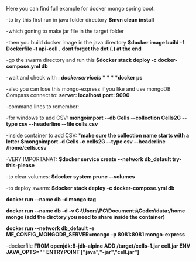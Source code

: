 Here you can find full example for docker mongo spring boot.

-to try this first run in java folder directory
**$mvn clean install**

-which goning  to make jar file in the target folder

-then you build docker image in the java directory 
**$docker image build -f Dockerfile -t api-cell .**
**dont forget the dot (.) at the end**

-go the swarm directory and run this
**$docker stack deploy -c docker-compose.yml db**

-wait and check with :
**$docker service ls**
**$docker ps**

-also you can lose this mongo-express if you like and use mongoDB Compass connect to:
**server: localhost**
**port: 9090**

-command lines to remember:

-for windows to add CSV:
**mongoimport --db Cells --collection Cells2G --type csv --headerline --file cells.csv**

-inside container to add CSV:
***make sure the collection name starts with a letter**
**$mongoimport -d Cells -c cells2G --type csv --headerline  /home/cells.csv**

-VERY IMPORTANAT:
**$docker service create --network db_default  try-this-please**

-to clear volumes:
**$docker system prune --volumes**

-to deploy swarm:
**$docker stack deploy -c docker-compose.yml db**


**docker run --name db -d mongo:tag**

**docker run --name db -d -v C:\Users\PC\Documents\Codes\data\:/home mongo (add the dirctory you need to share inside the container)**

**docker run --network db_default -e ME_CONFIG_MONGODB_SERVER=mongo -p 8081:8081 mongo-express**

-dockerfile
**FROM openjdk:8-jdk-alpine
ADD /target/cells-1.jar cell.jar
ENV JAVA_OPTS=""
ENTRYPOINT ["java","-jar","cell.jar"]**
